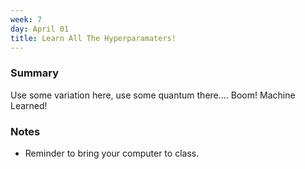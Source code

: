```yaml
---
week: 7
day: April 01
title: Learn All The Hyperparamaters!
--- 
```


### Summary
Use some variation here, use some quantum there.... Boom! Machine Learned!

### Notes
- Reminder to bring your computer to class.
